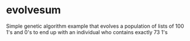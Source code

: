 # evolvesum
Simple genetic algorithm example that evolves a population of lists of 100 1's and 0's to end up with an individual who contains exactly 73 1's
